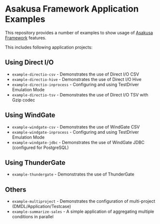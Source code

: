 # Asakusa Framework Application Examples
This repository provides a number of examples to show usage of [Asakusa Framework](https://github.com/asakusafw/asakusafw) features.

This includes following application projects:

## Using Direct I/O
* `example-directio-csv` - Demonstrates the use of Direct I/O CSV
* `example-directio-hive` - Demonstrates the use of Direct I/O Hive
* `example-directio-inprocess` - Configuring and using TestDriver Emulation Mode
* `example-directio-tsv` - Demonstrates the use of Direct I/O TSV with Gzip codec

## Using WindGate
* `example-windgate-csv` - Demonstrates the use of WindGate CSV
* `example-windgate-inprocess` - Configuring and using TestDriver Emulation Mode
* `example-windgate-jdbc` - Demonstrates the use of WindGate JDBC (configured for PostgreSQL)

## Using ThunderGate
* `example-thundergate` - Demonstrates the use of ThunderGate

## Others
* `example-multiproject` - Demonstrates the configuration of multi-project (DMDL/Application/Testcase)
* `example-summarize-sales` - A simple application of aggregating multiple conditions in parallel

